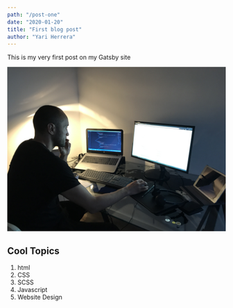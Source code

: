 ```yaml
---
path: "/post-one"
date: "2020-01-20"
title: "First blog post"
author: "Yari Herrera"
---
```


This is my very first post on my Gatsby site

![Image](./9.jpeg)

## Cool Topics

1. html
2. CSS
3. SCSS
4. Javascript
5. Website Design

